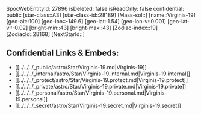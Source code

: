 ﻿---
location: [1.54,-149.6,100]
type: Star
tags:
- astro/Star

---
SpocWebEntityId: 27896
isDeleted: false
isReadOnly: false
confidential: public
[star-class::A3]
[star-class-id::28189]
[Mass-sol::]
[name::Virginis-19]
[geo-alt::100]
[geo-lon::-149.6]
[geo-lat::1.54]
[geo-lon-v::0.001]
[geo-lat-v::-0.02]
[bright-min::43]
[bright-max::43]
[Zodiac-index::19]
[ZodiacId::28168]
[NextStarId::]



## Confidential Links & Embeds: 
- [[../../../_public/astro/Star/Virginis-19.md|Virginis-19]] 
- [[../../../_internal/astro/Star/Virginis-19.internal.md|Virginis-19.internal]] 
- [[../../../_protect/astro/Star/Virginis-19.protect.md|Virginis-19.protect]] 
- [[../../../_private/astro/Star/Virginis-19.private.md|Virginis-19.private]] 
- [[../../../_personal/astro/Star/Virginis-19.personal.md|Virginis-19.personal]] 
- [[../../../_secret/astro/Star/Virginis-19.secret.md|Virginis-19.secret]] 
